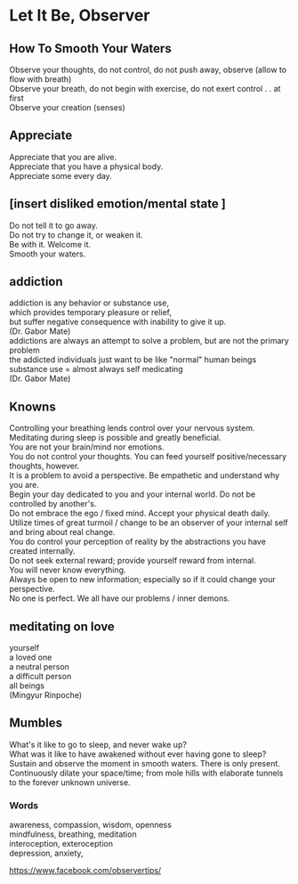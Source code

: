 # Let It Be, Observer
## How To Smooth Your Waters
Observe your thoughts, do not control, do not push away, observe (allow to flow with breath) <br />
Observe your breath, do not begin with exercise, do not exert control . . at first <br />
Observe your creation (senses) <br />

## Appreciate
Appreciate that you are alive. <br />
Appreciate that you have a physical body. <br />
Appreciate some every day.

## [insert disliked emotion/mental state ]
Do not tell it to go away. <br />
Do not try to change it, or weaken it. <br />
Be with it. Welcome it. <br />
Smooth your waters. <br />

## addiction
addiction is any behavior or substance use, <br />
which provides temporary pleasure or relief, <br />
but suffer negative consequence with inability to give it up. <br />
(Dr. Gabor Mate)  <br />
addictions are always an attempt to solve a problem, but are not the primary problem <br />
the addicted individuals just want to be like "normal" human beings <br />
substance use = almost always self medicating <br />
(Dr. Gabor Mate) <br />

## Knowns
Controlling your breathing lends control over your nervous system. <br />
Meditating during sleep is possible and greatly beneficial. <br />
You are not your brain/mind nor emotions. <br />
You do not control your thoughts. You can feed yourself positive/necessary thoughts, however. <br />
It is a problem to avoid a perspective. Be empathetic and understand why you are. <br />
Begin your day dedicated to you and your internal world. Do not be controlled by another's. <br />
Do not embrace the ego / fixed mind. Accept your physical death daily. <br />
Utilize times of great turmoil / change to be an observer of your internal self and bring about real change. <br />
You do control your perception of reality by the abstractions you have created internally. <br />
Do not seek external reward; provide yourself reward from internal. <br />
You will never know everything. <br />
Always be open to new information; especially so if it could change your perspective. <br />
No one is perfect. We all have our problems / inner demons. <br />

## meditating on love
yourself <br />
a loved one <br />
a neutral person <br />
a difficult person <br />
all beings <br />
(Mingyur Rinpoche)

## Mumbles
What's it like to go to sleep, and never wake up? <br />
What was it like to have awakened without ever having gone to sleep? <br />
Sustain and observe the moment in smooth waters. There is only present. <br />
Continuously dilate your space/time; from mole hills with elaborate tunnels to the forever unknown universe. <br />

### Words
awareness, compassion, wisdom, openness <br />
mindfulness, breathing, meditation <br />
interoception, exteroception <br />
depression, anxiety,  <br />


https://www.facebook.com/observertips/
